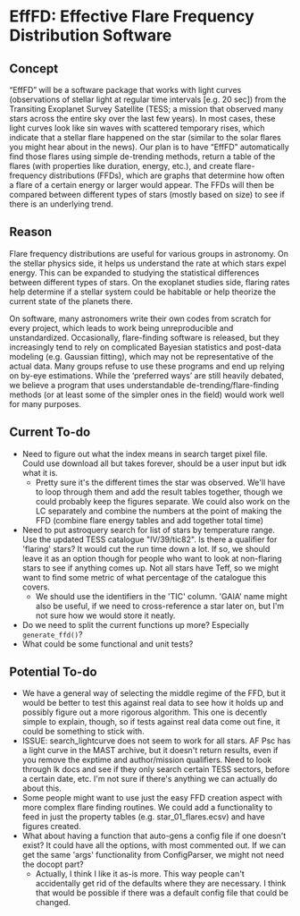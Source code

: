 # EffFD: Effective Flare Frequency Distribution Software

## Concept
“EffFD” will be a software package that works with light curves (observations of stellar light at regular time intervals [e.g. 20 sec]) from the Transiting Exoplanet Survey Satellite (TESS; a mission that observed many stars across the entire sky over the last few years). In most cases, these light curves look like sin waves with scattered temporary rises, which indicate that a stellar flare happened on the star (similar to the solar flares you might hear about in the news). Our plan is to have “EffFD” automatically find those flares using simple de-trending methods, return a table of the flares (with properties like duration, energy, etc.), and create flare-frequency distributions (FFDs), which are graphs that determine how often a flare of a certain energy or larger would appear. The FFDs will then be compared between different types of stars (mostly based on size) to see if there is an underlying trend.

## Reason
Flare frequency distributions are useful for various groups in astronomy. On the stellar physics side, it helps us understand the rate at which stars expel energy. This can be expanded to studying the statistical differences between different types of stars. On the exoplanet studies side, flaring rates help determine if a stellar system could be habitable or help theorize the current state of the planets there.

On software, many astronomers write their own codes from scratch for every project, which leads to work being unreproducible and unstandardized. Occasionally, flare-finding software is released, but they increasingly tend to rely on complicated Bayesian statistics and post-data modeling (e.g. Gaussian fitting), which may not be representative of the actual data. Many groups refuse to use these programs and end up relying on by-eye estimations. While the ‘preferred ways’ are still heavily debated, we believe a program that uses understandable de-trending/flare-finding methods (or at least some of the simpler ones in the field) would work well for many purposes.

## Current To-do
- Need to figure out what the index means in search target pixel file. Could use download all but takes forever, should be a user input but idk what it is.
    - Pretty sure it's the different times the star was observed. We'll have to loop through them and add the result tables together, though we could probably keep the figures separate. We could also work on the LC separately and combine the numbers at the point of making the FFD (combine flare energy tables and add together total time)
- Need to put astroquery search for list of stars by temperature range. Use the updated TESS catalogue "IV/39/tic82". Is there a qualifier for 'flaring' stars? It would cut the run time down a lot. If so, we should leave it as an option though for people who want to look at non-flaring stars to see if anything comes up. Not all stars have Teff, so we might want to find some metric of what percentage of the catalogue this covers.
    - We should use the identifiers in the 'TIC' column. 'GAIA' name might also be useful, if we need to cross-reference a star later on, but I'm not sure how we would store it neatly.
- Do we need to split the current functions up more? Especially `generate_ffd()`?
- What could be some functional and unit tests?

## Potential To-do
- We have a general way of selecting the middle regime of the FFD, but it would be better to test this against real data to see how it holds up and possibly figure out a more rigorous algorithm. This one is decently simple to explain, though, so if tests against real data come out fine, it could be something to stick with.
- ISSUE: search_lightcurve does not seem to work for all stars. AF Psc has a light curve in the MAST archive, but it doesn't return results, even if you remove the exptime and author/mission qualifiers. Need to look through lk docs and see if they only search certain TESS sectors, before a certain date, etc. I'm not sure if there's anything we can actually do about this.
- Some people might want to use just the easy FFD creation aspect with more complex flare finding routines. We could add a functionality to feed in just the property tables (e.g. star_01_flares.ecsv) and have figures created.
- What about having a function that auto-gens a config file if one doesn't exist? It could have all the options, with most commented out. If we can get the same 'args' functionality from ConfigParser, we might not need the docopt part?
    - Actually, I think I like it as-is more. This way people can't accidentally get rid of the defaults where they are necessary. I think that would be possible if there was a default config file that could be changed.
